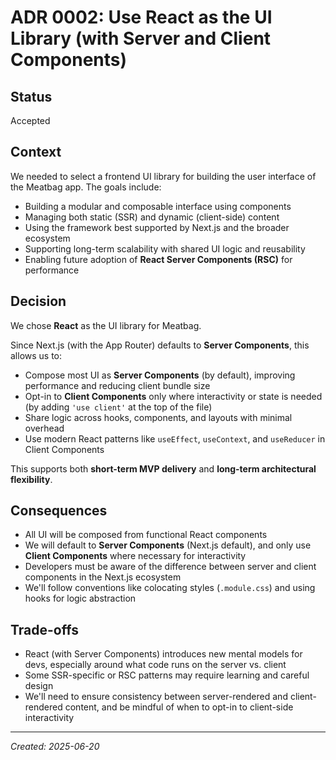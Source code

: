 # ADR 0002: Use React as the UI Library (with Server and Client Components)

## Status

Accepted

## Context

We needed to select a frontend UI library for building the user interface of the Meatbag app. The goals include:

- Building a modular and composable interface using components
- Managing both static (SSR) and dynamic (client-side) content
- Using the framework best supported by Next.js and the broader ecosystem
- Supporting long-term scalability with shared UI logic and reusability
- Enabling future adoption of **React Server Components (RSC)** for performance

## Decision

We chose **React** as the UI library for Meatbag.

Since Next.js (with the App Router) defaults to **Server Components**, this allows us to:

- Compose most UI as **Server Components** (by default), improving performance and reducing client bundle size
- Opt-in to **Client Components** only where interactivity or state is needed (by adding `'use client'` at the top of the file)
- Share logic across hooks, components, and layouts with minimal overhead
- Use modern React patterns like `useEffect`, `useContext`, and `useReducer` in Client Components

This supports both **short-term MVP delivery** and **long-term architectural flexibility**.

## Consequences

- All UI will be composed from functional React components
- We will default to **Server Components** (Next.js default), and only use **Client Components** where necessary for interactivity
- Developers must be aware of the difference between server and client components in the Next.js ecosystem
- We'll follow conventions like colocating styles (`.module.css`) and using hooks for logic abstraction

## Trade-offs

- React (with Server Components) introduces new mental models for devs, especially around what code runs on the server vs. client
- Some SSR-specific or RSC patterns may require learning and careful design
- We'll need to ensure consistency between server-rendered and client-rendered content, and be mindful of when to opt-in to client-side interactivity

---

_Created: 2025-06-20_
